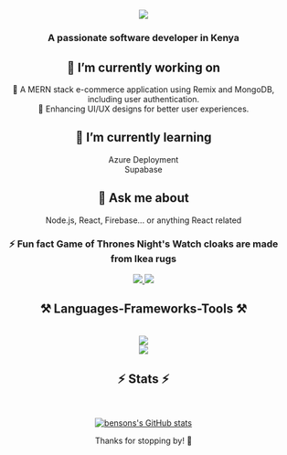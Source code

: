 

<h1 align="center">
    <img src="https://readme-typing-svg.herokuapp.com/?font=Righteous&size=35&center=true&vCenter=true&width=500&height=70&duration=4000&lines=Hi+There!+👋;+I'm+Benson+Morris!;" />
</h1>

<h3 align="center">A passionate software developer in Kenya</h3>


<div align="center">
 
##  🔭 I’m currently working on 
 🚀 A MERN stack e-commerce application using Remix and MongoDB, including user authentication. <br>
  🎨 Enhancing UI/UX designs for better user experiences.
 
 ## 🌱 I’m currently learning 
 Azure Deployment <br>
 Supabase

## 💬 Ask me about 
Node.js, React, Firebase... or anything React related

### ⚡ Fun fact **Game of Thrones Night's Watch cloaks are made from Ikea rugs**

 </div>
 
<div align="center"> 
  <a href="mailto:benson7191@gmail.com@gmail.com">
    <img src="https://img.shields.io/badge/Gmail-333333?style=for-the-badge&logo=gmail&logoColor=red" />
  </a>
  <a href="[https://linkedin.com/bensonseverino](https://www.linkedin.com/in/bensonseverino254/)" target="_blank">
    <img src="https://img.shields.io/badge/LinkedIn-0077B5?style=for-the-badge&logo=linkedin&logoColor=white" target="_blank" />
  </a>
 
</div>

 
<h2 align="center">⚒️ Languages-Frameworks-Tools ⚒️</h2>
<br/>
<div align="center">
    <img src="https://skillicons.dev/icons?i=react,html,css,vscode,github,figma,tailwind,git,r" /> <br>
    <img src="https://skillicons.dev/icons?i=nodejs,javascript,typescript,express,firebase,mongodb,nextjs" /><br>
</div>


<h2 align="center">⚡ Stats ⚡</h2>
<br>
<div align=center>
    
 [![bensons's GitHub stats](https://github-readme-stats.vercel.app/api?username=bensonseverino)](https://github.com/bensonseverino/github-readme-stats)

Thanks for stopping by! 🚀
 
</div>





<!--# Hi there, I'm Benson Morris Severino! 👋

<div align="center">
<a href='https://ko-fi.com/V7V4RAK9C' target='_blank'><img height='64' style='border:0px;height:64px;' src='https://storage.ko-fi.com/cdn/kofi1.png?v=3' border='0' alt='Buy Me a Coffee at ko-fi.com' /></a>
</div>


## 🚀 About Me
Am a multifaceted creative professional with expertise in web development, graphic design, and fashion design. As a web developer, I specialize in front-end development, focusing on intuitive UI/UX and interactive web experiences, with a growing proficiency in React and JavaScript. My background in graphic design and fashion design is showcased through Mambo Beard, my streetwear brand for bearded men, which I've built over the past 3 years. Passionate about blending creativity with technical skills, I thrive at the intersection of design, branding, and digital innovation.

## 🛠 Tech Stack
- Frontend: React, Remix, Next.js, Tailwind CSS, Pug
- Backend: Node.js, Express, Supabase, MongoDB, SQL
- State Management: Redux, React Query
- Tools & Platforms: Git, GitHub, Vercel, Firebase, Docker

## 🌱 What I'm Working On
- 🚀 A MERN stack e-commerce application using Remix and MongoDB, including user authentication.
- 🎨 Enhancing UI/UX designs for better user experiences.

## 💡 Interests    
- 📖 Reading novels
- 🎵 Listening to music    
- 🎨 Drawing


## 📫 Let's Connect
- 📧 Email: [benson7191@gmail@gmail.com](mailto:benson7191@gmail@gmail.com)
- 💼 LinkedIn: [linkedin.com/bensonseverino](www.linkedin.com/bensonseverino)

## 🔥 GitHub Stats

[![bensons's GitHub stats](https://github-readme-stats.vercel.app/api?username=bensonseverino)](https://github.com/bensonseverino/github-readme-stats)

Thanks for stopping by! 🚀-->


<!--
**bensonseverino/bensonseverino** is a ✨ _special_ ✨ repository because its `README.md` (this file) appears on your GitHub profile.

Here are some ideas to get you started:

- 🔭 I’m currently working on ...
- 🌱 I’m currently learning ...
- 👯 I’m looking to collaborate on ...
- 🤔 I’m looking for help with ...
- 💬 Ask me about ...
- 📫 How to reach me: ...
- 😄 Pronouns: ...
- ⚡ Fun fact: ...
-->
